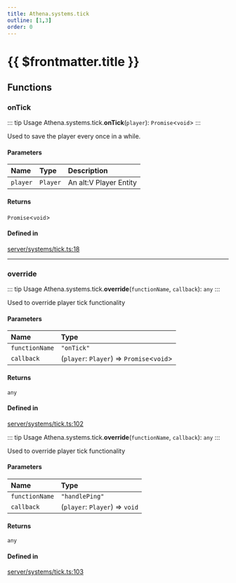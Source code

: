 ```yaml
---
title: Athena.systems.tick
outline: [1,3]
order: 0
---
```


# {{ $frontmatter.title }}


## Functions

### onTick

::: tip Usage
Athena.systems.tick.**onTick**(`player`): `Promise`<`void`\>
:::

Used to save the player every once in a while.

#### Parameters

| Name | Type | Description |
| :------ | :------ | :------ |
| `player` | `Player` | An alt:V Player Entity |

#### Returns

`Promise`<`void`\>

#### Defined in

[server/systems/tick.ts:18](https://github.com/Stuyk/altv-athena/blob/106130f/src/core/server/systems/tick.ts#L18)

___

### override

::: tip Usage
Athena.systems.tick.**override**(`functionName`, `callback`): `any`
:::

Used to override player tick functionality

#### Parameters

| Name | Type |
| :------ | :------ |
| `functionName` | ``"onTick"`` |
| `callback` | (`player`: `Player`) => `Promise`<`void`\> |

#### Returns

`any`

#### Defined in

[server/systems/tick.ts:102](https://github.com/Stuyk/altv-athena/blob/106130f/src/core/server/systems/tick.ts#L102)

::: tip Usage
Athena.systems.tick.**override**(`functionName`, `callback`): `any`
:::

Used to override player tick functionality

#### Parameters

| Name | Type |
| :------ | :------ |
| `functionName` | ``"handlePing"`` |
| `callback` | (`player`: `Player`) => `void` |

#### Returns

`any`

#### Defined in

[server/systems/tick.ts:103](https://github.com/Stuyk/altv-athena/blob/106130f/src/core/server/systems/tick.ts#L103)
